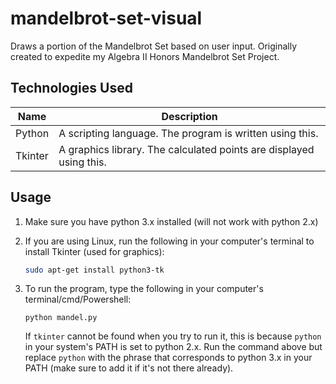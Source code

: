# mandelbrot-set-visual

Draws a portion of the Mandelbrot Set based on user input. Originally created to expedite my Algebra II Honors Mandelbrot Set Project.



## Technologies Used

| Name    | Description                                                  |
| ------- | ------------------------------------------------------------ |
| Python  | A scripting language. The program is written using this.     |
| Tkinter | A graphics library. The calculated points are displayed using this. |



## Usage

1. Make sure you have python 3.x installed (will not work with python 2.x)

2. If you are using Linux, run the following in your computer's terminal to install Tkinter (used for graphics):

   ```bash
   sudo apt-get install python3-tk
   ```

3. To run the program, type the following in your computer's terminal/cmd/Powershell:

   ```
   python mandel.py
   ```

   If `tkinter` cannot be found when you try to run it, this is because `python` in your system's PATH is set to python 2.x. Run the command above but replace `python` with the phrase that corresponds to python 3.x in your PATH (make sure to add it if it's not there already).
